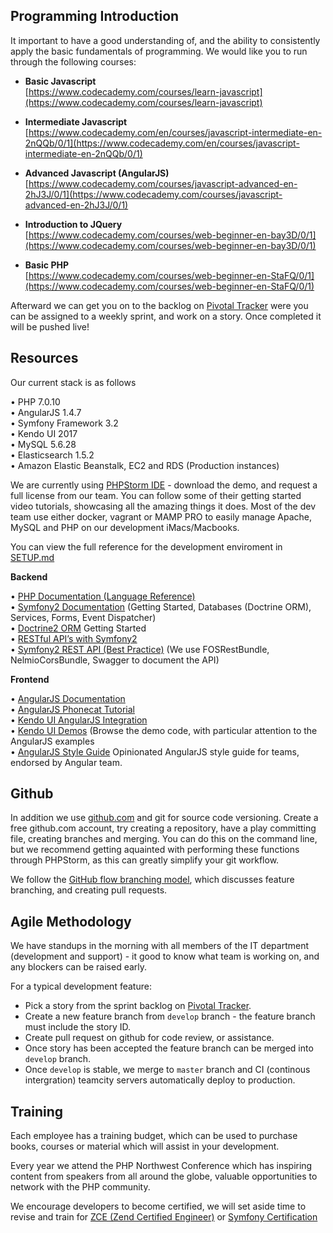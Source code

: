 ## Programming Introduction

It important to have a good understanding of, and the ability to consistently apply the basic fundamentals of programming. We would like you to run through the following courses:

- **Basic Javascript**  
[https://www.codecademy.com/courses/learn-javascript](https://www.codecademy.com/courses/learn-javascript)

- **Intermediate Javascript**  
[https://www.codecademy.com/en/courses/javascript-intermediate-en-2nQQb/0/1](https://www.codecademy.com/en/courses/javascript-intermediate-en-2nQQb/0/1)

- **Advanced Javascript (AngularJS)**  
[https://www.codecademy.com/courses/javascript-advanced-en-2hJ3J/0/1](https://www.codecademy.com/courses/javascript-advanced-en-2hJ3J/0/1)

- **Introduction to JQuery**  
[https://www.codecademy.com/courses/web-beginner-en-bay3D/0/1](https://www.codecademy.com/courses/web-beginner-en-bay3D/0/1)

- **Basic PHP**  
[https://www.codecademy.com/courses/web-beginner-en-StaFQ/0/1](https://www.codecademy.com/courses/web-beginner-en-StaFQ/0/1)

Afterward we can get you on to the backlog on [Pivotal Tracker](https://www.pivotaltracker.com) were you can be assigned to a weekly sprint, and work on a story. Once completed it will be pushed live!

## Resources

Our current stack is as follows

• PHP 7.0.10  
• AngularJS 1.4.7  
• Symfony Framework 3.2  
• Kendo UI 2017  
• MySQL 5.6.28  
• Elasticsearch 1.5.2  
• Amazon Elastic Beanstalk, EC2 and RDS (Production instances)  

We are currently using [PHPStorm IDE](https://www.jetbrains.com/phpstorm/) - download the demo, and request a full license from our team. You can follow some of their getting started video tutorials, showcasing all the amazing things it does. Most of the dev team use either docker, vagrant or MAMP PRO to easily manage Apache, MySQL and PHP on our development iMacs/Macbooks.

You can view the full reference for the development enviroment in [SETUP.md](SETUP.md)

**Backend**

• [PHP Documentation (Language Reference)](http://php.net/manual/en/)  
• [Symfony2 Documentation](https://symfony.com/doc/current/index.html) (Getting Started, Databases (Doctrine ORM), Services, Forms, Event Dispatcher)  
• [Doctrine2 ORM](http://docs.doctrine-project.org/projects/doctrine-orm/en/latest/tutorials/getting-started.html) Getting Started  
• [RESTful API’s with Symfony2](http://williamdurand.fr/2012/08/02/rest-apis-with-symfony2-the-right-way/)  
• [Symfony2 REST API (Best Practice)](http://welcometothebundle.com/symfony2-rest-api-the-best-2013-way) (We use FOSRestBundle, NelmioCorsBundle, Swagger to document the API)  

**Frontend**

• [AngularJS Documentation](https://docs.angularjs.org)  
• [AngularJS Phonecat Tutorial](https://docs.angularjs.org/tutorial)  
• [Kendo UI AngularJS Integration](http://docs.telerik.com/kendo-ui/AngularJS/introduction)  
• [Kendo UI Demos](http://demos.telerik.com/kendo-ui) (Browse the demo code, with particular attention to the AngularJS examples  
• [AngularJS Style Guide](https://github.com/johnpapa/angular-styleguide/blob/master/a1/README.md) Opinionated AngularJS style guide for teams, endorsed by Angular team.

## Github

In addition we use [github.com](https://github.com/warrantgroup) and git for source code versioning. Create a free github.com account, try creating a repository, have a play committing file, creating branches and merging. You can do this on the command line, but we recommend getting aquainted with performing these functions through PHPStorm, as this can greatly simplify your git workflow. 

We follow the [GitHub flow branching model](https://guides.github.com/introduction/flow), which discusses feature branching, and creating pull requests.

## Agile Methodology

We have standups in the morning with all members of the IT department (development and support) - it good to know what team is working on, and any blockers can be raised early.

For a typical development feature:

- Pick a story from the sprint backlog on [Pivotal Tracker](https://www.pivotaltracker.com).
- Create a new feature branch from ``develop`` branch - the feature branch must include the story ID.
- Create pull request on github for code review, or assistance.
- Once story has been accepted the feature branch can be merged into ``develop`` branch.
- Once ``develop`` is stable, we merge to ``master`` branch and CI (continous intergration) teamcity servers automatically deploy to production.

## Training

Each employee has a training budget, which can be used to purchase books, courses or material which will assist in your development.

Every year we attend the PHP Northwest Conference which has inspiring content from speakers from all around the globe, valuable opportunities to network with the PHP community.

We encourage developers to become certified, we will set aside time to revise and train for [ZCE (Zend Certified Engineer)](http://www.zend.com/en/services/certification) or [Symfony Certification](https://sensiolabs.com/en/symfony/certification.html)
